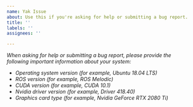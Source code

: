 ```yaml
---
name: Yak Issue
about: Use this if you're asking for help or submitting a bug report.
title: ''
labels: ''
assignees: ''

---
```


_When asking for help or submitting a bug report, please provide the following important information about your system:_
* _Operating system version (for example, Ubuntu 18.04 LTS)_
* _ROS version (for example, ROS Melodic)_
* _CUDA version (for example, CUDA 10.1)_
* _Nvidia driver version (for example, Driver 418.40)_
* _Graphics card type (for example, Nvidia GeForce RTX 2080 Ti)_
